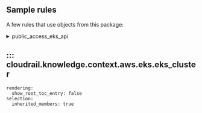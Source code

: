 ## Sample rules
A few rules that use objects from this package:

<details>
<summary>public_access_eks_api</summary>

```python
--8<--
cloudrail/knowledge/rules/aws/context_aware/public_access_validation_rules/public_access_eks_api_rule.py
--8<--
```
</details>

## ::: cloudrail.knowledge.context.aws.eks.eks_cluster
    rendering:
      show_root_toc_entry: false
    selection:
      inherited_members: true
